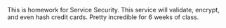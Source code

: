 This is homework for Service Security. This service will validate, encrypt, and even hash credit cards. Pretty incredible for 6 weeks of class.

